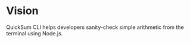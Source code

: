 # Vision
QuickSum CLI helps developers sanity-check simple arithmetic from the terminal using Node.js.